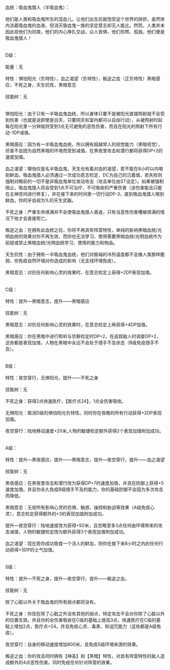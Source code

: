 <title>吸血鬼猎人</title>
<meta name="GENERATOR" content="WinCHM">
<meta http-equiv="Content-Type" content="text/html; charset=gb2312">
<br>血统：吸血鬼猎人（半吸血鬼）：
<br>
<br>他们是人类和吸血鬼所生的混血儿，让他们出生后就饱受这个世界的排挤，虽然体内流着吸血鬼的血液，但消灭吸血鬼一族的坚定意志却无人能比。然而，人类并未因此视他们为同类，他们的内心挣扎交战，众人皆惧，他们煎熬、孤独，他们便是吸血鬼猎人！
<br>
<br>
<br>D级：
<br>
<br>能量：无
<br>
<br>特性：惧怕阳光（负特性），血之渴望（负特性），叛逆之血（正负特性）黑暗感应，不死之身，天生抗性，黑暗意志
<br>
<br>技能树：无
<br>
<br>
<br>惧怕阳光：由于只有一半吸血鬼血统，所以身体只要不是被阳光直接照射就不会受到伤害（也就是说即使是白天，只要阴天和室内都可以自由行动），从被照射时起每在阳光里一分钟就将受到1点无可避免的恶性伤害，而且在阳光的照射下所有行动-1DP减值。
<br>
<br>黑暗感应：因为有一半吸血鬼血统，所以拥有超越常人的视觉能力（黑暗视觉），侦查不会因为自然黑暗的环境而受到减值。在黑夜里攻击和潜行都将获得DP+2的速度加值。
<br>
<br>血之渴望：哪怕仅是名半吸血鬼，天生也有着对血的渴望，若不能在8小时以内喝到鲜血，吸血鬼猎人必须通过一次成功意志检定，DC为自己的沉着值，若失败则强制对眼前的一切不是非吸血鬼单位发动攻击（攻击单位由ST设定）。如果被强制阻止，吸血鬼猎人将会受到1点不可治疗、不可吸收的严重伤害（该伤害能且只能在主神空间进行修复），并在接下来的时间里一切行动DP-3，直到吸血鬼猎人喝到鲜血。你的牙齿视为1L的天生武器。
<br>
<br>不死之身：严重生命填满并不会使吸血鬼猎人昏迷，只有当恶性伤害槽被填满的情况下他才会直接死亡。
<br>
<br>叛逆之血：在拥有此血统之后，你将不再具有阵营特性，单纯的影响黑暗血统/光明血统的效果对你不再生效，而你也无法学习、使用需要黑暗血统/光明血统作为前提或禁止黑暗血统/光明血统学习、使用的能力和物品。
<br>
<br>天生抗性：由于拥有一半吸血鬼血统，他们对极端的冷热温度都不会像人类那样脆弱，你免疫自然环境对你造成的影响（无支线环境免疫）。
<br>
<br>黑暗意志：对抗任何影响心灵的效果时，在意志检定上获得+2DP表现加值。
<br>
<br>
<br>C级：
<br>
<br>特性：提升—黑暗意志，提升——黑暗感应
<br>
<br>技能树：无
<br>
<br>黑暗意志：对抗任何影响心灵的效果时，在意志检定上再获得+4DP加值。
<br>
<br>黑暗感应：你在黑暗中进行聆听与侦察检定时DP+2，在追踪敌人时调查DP+2，这些都是表现加值，人物在黑暗中永远不会处于措手不及状态（B级免疫措手不及）。
<br>
<br>
<br>B级：
<br>
<br>特性：夜空穿行，无惧阳光，提升——不死之身
<br>
<br>技能树：无
<br>
<br>不死之身：获得2点快速医疗，【医疗点24】，1点全伤害吸收。
<br>
<br>无惧阳光：取消D级的惧怕阳光负特性。同时你在夜晚的所有行动获得+2DP表现加值。
<br>
<br>夜空穿行：陆地移动速度+20米,人物的敏捷检定额外获得2个表现加值附加成功。
<br>
<br>
<br>A级：
<br>
<br>特性：提升—黑夜感应，提升——黑暗意志，提升—夜空穿行，提升——血之渴望
<br>
<br>技能树：无
<br>
<br>黑夜感应：在黑夜里攻击和潜行改为获得DP+7的速度加值，并且在防御上获得+5速度加值。并且你永久免疫B级措手不及的能力，你的基础防御不会因为多次攻击而降低。
<br>
<br>黑暗意志：无视所有影响心灵的恐惧、魅惑、操控和胁迫等效果（A级免疫心灵），意志检定获得额外的+3的表现加值附加成功。
<br>
<br>提升—夜空穿行：陆地速度改为获得+50米，且忽略至多3点任何由环境带来的攻击减值，人物的敏捷检定改为额外获得3个表现加值附加成功。
<br>
<br>血之渴望：现在若你成功吸食一个活人的鲜血，则你在接下来8小时之内的任何行动获得+5DP的士气加值。
<br>
<br>
<br>S级：
<br>
<br>特性：提升—不死之身，提升—夜空穿行，提升——叛逆之血，
<br>
<br>技能树：无
<br>
<br>除了心脏以外关于吸血鬼的所有弱点都将没有。
<br>
<br>不死之身：你现在除了心脏之外没有其他的弱点，特定攻击不会对你除了心脏以外的位置生效。并且你的全伤害吸收在C级的基础上提高3点，快速医疗在C级的基础上增加2点，医疗点+24。并且免疫心灵、毒素、和诅咒能力（这些都是A级免疫）。
<br>
<br>夜空穿行：自身的移动速度增加800米，且免疫S级环境来源的效果。
<br>
<br>叛逆之血：你的攻击同时拥有【神圣】和【黑暗】特性，对具有阵营特性的敌人造成额外的4点恶性伤害。同时免疫任何针对阵营的效果。
<br>